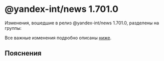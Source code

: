 # @yandex-int/news 1.701.0

<!-- ЧЕЛОВЕЧЕСКОЕ ВСТУПЛЕНИЕ -->

Изменения, вошедшие в релиз @yandex-int/news 1.701.0, разделены на группы:

Все важные изменения подробно описаны [ниже](#Пояснения).

## Пояснения

